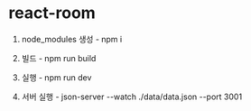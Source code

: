 # react-room

1. node_modules 생성 - npm i

2. 빌드 - npm run build

3. 실행 - npm run dev

4. 서버 실행 - json-server --watch ./data/data.json --port 3001

